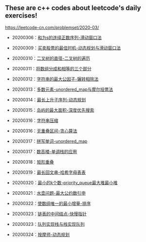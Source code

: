 ## These are c++ codes about leetcode's daily exercises!  

https://leetcode-cn.com/problemset/2020-03/  

* 20200306：[和为s的连续正数序列-滑动窗口法](https://github.com/tamlovincy/leetcode/blob/master/20200306/%E9%9D%A2%E8%AF%95%E9%A2%9857-II.%E5%92%8C%E4%B8%BAs%E7%9A%84%E8%BF%9E%E7%BB%AD%E6%AD%A3%E6%95%B0%E5%BA%8F%E5%88%97.cpp)  

* 20200309：[买卖股票的最佳时机-动态规划与滑动窗口法](https://github.com/tamlovincy/leetcode/blob/master/20200309/121.maxProfit.cpp)  

* 20200310：[二叉树的直径-二叉树的遍历](https://github.com/tamlovincy/leetcode/tree/master/20200310)

* 20200311：[将数组分成和相等的三个部分](https://github.com/tamlovincy/leetcode/blob/master/20200311/1013.%20%E5%B0%86%E6%95%B0%E7%BB%84%E5%88%86%E6%88%90%E5%92%8C%E7%9B%B8%E7%AD%89%E7%9A%84%E4%B8%89%E4%B8%AA%E9%83%A8%E5%88%86.cpp)

* 20200312：[字符串的最大公因子-辗转相除法](https://github.com/tamlovincy/leetcode/blob/master/20200312/1071.%E5%AD%97%E7%AC%A6%E4%B8%B2%E7%9A%84%E6%9C%80%E5%A4%A7%E5%85%AC%E5%9B%A0%E5%AD%90.cpp)

* 20200313：[多数元素-unordered_map与摩尔投票法](https://github.com/tamlovincy/leetcode/tree/master/20200313)

* 20200314：[最长上升子序列-动态规划](https://github.com/tamlovincy/leetcode/blob/master/20200314/300.%E6%9C%80%E9%95%BF%E4%B8%8A%E5%8D%87%E5%AD%90%E5%BA%8F%E5%88%97.cpp)

* 20200315：[岛屿的最大面积-深度优先搜索](https://github.com/tamlovincy/leetcode/blob/master/20200315/695.%E5%B2%9B%E5%B1%BF%E7%9A%84%E6%9C%80%E5%A4%A7%E9%9D%A2%E7%A7%AF.cpp)

* 20200316：[字符串压缩](https://github.com/tamlovincy/leetcode/blob/master/20200316/%E9%9D%A2%E8%AF%95%E9%A2%98_01.06_%E5%AD%97%E7%AC%A6%E4%B8%B2%E5%8E%8B%E7%BC%A9.cpp)  

* 20200316：[无重叠区间-贪心算法](https://github.com/tamlovincy/leetcode/blob/master/20200316/435.%E6%97%A0%E9%87%8D%E5%8F%A0%E5%8C%BA%E9%97%B4.cpp)

* 20200317：[拼写单词-unordered_map](https://github.com/tamlovincy/leetcode/blob/master/20200317/1160.%E6%8B%BC%E5%86%99%E5%8D%95%E8%AF%8D.cpp)  

* 20200317：[数高楼-单调栈的应用](https://github.com/tamlovincy/leetcode/blob/master/20200317/%E7%89%9B%E5%AE%A2_%E5%8D%95%E8%B0%83%E6%A0%88%E7%9A%84%E5%BA%94%E7%94%A8.cpp)  

* 20200318：[矩形重叠](https://github.com/tamlovincy/leetcode/blob/master/20200318/836.%E7%9F%A9%E5%BD%A2%E9%87%8D%E5%8F%A0.cpp)    

* 20200319：[最长回文串-哈希字母表表](https://github.com/tamlovincy/leetcode/blob/master/20200319/409.%E6%9C%80%E9%95%BF%E5%9B%9E%E6%96%87%E4%B8%B2.cpp)

* 20200320：[最小的k个数-priority_queue最大堆最小堆](https://github.com/tamlovincy/leetcode/blob/master/20200320/%E9%9D%A2%E8%AF%95%E9%A2%9840.%E6%9C%80%E5%B0%8F%E7%9A%84k%E4%B8%AA%E6%95%B0.cpp)

* 20200321：[水壶问题-最大公约数引申](https://github.com/tamlovincy/leetcode/blob/master/20200321/365.%E6%B0%B4%E5%A3%B6%E9%97%AE%E9%A2%98.cpp)

* 20200322：[使数组唯一的最小增量-排序](https://github.com/tamlovincy/leetcode/blob/master/20200322/945.%E4%BD%BF%E6%95%B0%E7%BB%84%E5%94%AF%E4%B8%80%E7%9A%84%E6%9C%80%E5%B0%8F%E5%A2%9E%E9%87%8F.cpp)

* 20200323：[链表的中间结点-快慢指针](https://github.com/tamlovincy/leetcode/blob/master/20200323/876.%E9%93%BE%E8%A1%A8%E7%9A%84%E4%B8%AD%E9%97%B4%E7%BB%93%E7%82%B9.cpp)  

* 20200323：[队列实现栈与栈实现队列](https://github.com/tamlovincy/leetcode/blob/master/20200323)

* 20200324：[按摩师-动态规划](https://github.com/tamlovincy/leetcode/blob/master/20200324/%E9%9D%A2%E8%AF%95%E9%A2%98_17.16.%E6%8C%89%E6%91%A9%E5%B8%88.cpp)